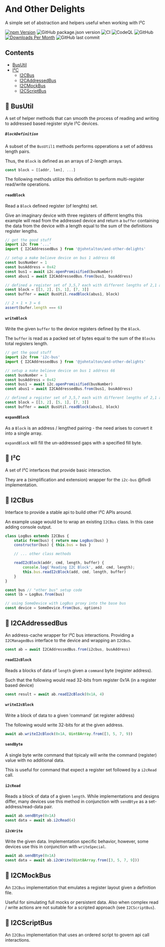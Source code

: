 # And Other Delights
A simple set of abstraction and helpers useful when working with I²C

[![npm Version](https://img.shields.io/npm/v/@johntalton/and-other-delights.svg)](https://www.npmjs.com/package/@johntalton/and-other-delights)
![GitHub package.json version](https://img.shields.io/github/package-json/v/johntalton/and-other-delights/and-other-delights)
![CI](https://github.com/johntalton/and-other-delights/workflows/CI/badge.svg)
![CodeQL](https://github.com/johntalton/and-other-delights/workflows/CodeQL/badge.svg)
![GitHub](https://img.shields.io/github/license/johntalton/and-other-delights)
[![Downloads Per Month](https://img.shields.io/npm/dm/@johntalton/and-other-delights.svg)](https://www.npmjs.com/package/@johntalton/and-other-delights)
![GitHub last commit](https://img.shields.io/github/last-commit/johntalton/and-other-delights)

## Contents

* [BusUtil](#book-busutil)
* [I²C](#book-I²C)
  * [I2CBus](#book-i2cbus)
  * [I2CAddressedBus](#book-i2caddressedbus)
  * [I2CMockBus](#book-i2cmockbus)
  * [I2CScriptBus](#book-i2cscriptbus)

## :book: BusUtil

A set of helper methods that can smooth the process of reading and writing to addressed based register style I²C devices.

##### `BlockDefinition`

A subset of the `BusUtil1` methods performs opperations a set of address length pairs.

Thus, the `Block` is defined as an arrays of 2-length arrays.
```javascript
const block = [[addr, len], ...]
```

The following methods utilize this definition to perform multi-register read/write operations.

#### `readBlock`

Read a `Block` defined register (of lenghts) set.

Give an imaginary device with three registers of differnt lengths this example will read from the addressed device and return a `buffer` containing the data from the device with a length equal to the sum of the definitions register lengths.


```javascript
// get the good stuff
import i2c from '...'
import { I2CAddressedBus } from '@johntalton/and-other-delights'

// setup a make believe device on bus 1 address 66
const busNumber = 1
const busAddress = 0x42
const bus1 = await i2c.openPromisified(busNumber)
const abus1 = await I2CAddressedBus.from(bus1, busAddress)

// defined a register set of 3,5,7 each with different lengths of 2,1 and 3 respectivly
const block = [[3, 2], [5, 1], [7, 3]]
const buffer = await BusUtil.readBlock(abus1, block)

// 2 + 1 + 3 = 6
assert(bufer.length === 6)
```

#### `writeBlock`
Write the given `buffer` to the device registers defined by the `Block`.

The `buffer` is read as a packed set of bytes equal to the sum of the `Blocks` total registers length.

```javascript
// get the good stuff
import i2c from 'i2c-bus'
import { I2CAddressedBus } from '@johntalton/and-other-delights'

// setup a make believe device on bus 1 address 66
const busNumber = 1
const busAddress = 0x42
const bus1 = await i2c.openPromisified(busNumber)
const abus1 = await I2CAddressedBus.from(bus1, busAddress)

// defined a register set of 3,5,7 each with different lengths of 2,1 and 3 respectivly
const block = [[3, 2], [5, 1], [7, 3]]
const buffer = await BusUtil.readBlock(abus1, block)

```

#### `expandBlock`

As a `Block` is an address / lengthed pairing - the need arises to convert it into a single array.

`expandBlock` will fill the un-addressed gaps with a specified fill byte.

## :book: I²C

A set of I²C interfaces that provide basic interaction.

They are a (simplification and extension) wrapper for the `i2c-bus` @fivdi implementation.

## :book: I2CBus

Interface to provide a stable api to build other I²C APIs around.

An example usage would be to wrap an existing `I2CBus` class.  In this case adding console output.

```javascript
class LogBus extends I2CBus {
    static from(bus) { return new LogBus(bus) }
    constructor(bus) { this.bus = bus }

    // ... other class methods

    readI2cBlock(addr, cmd, length, buffer) {
        console.log('Reading I2C Block', add, cmd, length);
        this.bus.readI2cBlock(add, cmd, length, buffer)
    }
}

const bus // "other bus" setup code
const lb = LogBus.from(bus)

// using SomeDevice with LogBus proxy into the base bus
const device = SomeDevice.from(bus, options)
```

## :book: I2CAddressedBus

An address-cache wrapper for I²C bus interactions.
Providing a `I2CManagedBus` interface to the device and wrapping an `I2CBus`.

```javascript
const ab = await I2CAddressedBus.from(i2cbus, busAddress)
```

#### `readI2cBlock`

Reads a blocks of data of `length` given a `command` byte (register address).

Such that the following would read 32-bits from register 0x1A (in a register based device)

```javascript
const result = await ab.readI2cBlock(0x1A, 4)
```

#### `writeI2cBlock`

Write a block of data to a given 'command' (at register address)

The following would write 32-bits for at the given address.

```javascript
await ab.writeI2cBlock(0x1A, Uint8Array.from([3, 5, 7, 9))
```

#### `sendByte`

A single byte write command that tipicaly will write the command (register) value with no additional data.

This is useful for command that expect a register set followed by a `i2cRead` call.

#### `i2cRead`

Reads a block of data of a given `length`.
While implementations and designs differ, many devices use this method in conjunction with `sendBtye` as a set-address/read-data pair.

```javascript
await ab.sendBtye(0x1A)
const data = await ab.i2cRead(4)
```

#### `i2cWrite`

Write the given data.
Implementation specific behavior, however, some devices use this in conjunction with `writeSpecial`.

```javascript
await ab.sendBtye(0x1A)
const data = await ab.i2cWrite(Uint8Array.from([3, 5, 7, 9]))
```

## :book: I2CMockBus

An `I2CBus` implementation that emulates a register layout given a definition file.

Useful for simulating full mocks or persistent data.  Also when complex read / write actions are not suitable for a scripted approach (see `I2CScriptBus`).

## :book: I2CScriptBus

An `I2CBus` implementation that uses an ordered script to govern api call interactions.
